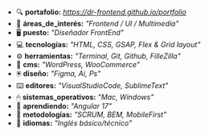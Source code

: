 - 🔍 **portafolio:** _https://dr-frontend.github.io/portfolio_
- 🤩 **áreas_de_interés:** _"Frontend / UI / Multimedia"_
- 🖥 **puesto:** _"Diseñador FrontEnd"_
- 💻 **tecnologías:** _"HTML, CSS, GSAP, Flex & Grid layout"_
- ⚙️ **herramientas:** _"Terminal, Git, Github, FilleZilla"_
- 📐 **cms:** _"WordPress, WooCommerce"_
- 🖲 **diseño:** _"Figma, Ai, Ps"_
- ⌨️ **editores:** _"VisualStudioCode, SublimeText"_
- 🖱 **sistemas_operativos:** _"Mac, Windows"_
- 🧩 **aprendiendo:** _"Angular 17"_
- 🧠 **metodologías:** _"SCRUM, BEM, MobileFirst"_
- 💬 **idiomas:** _"Inglés básico/técnico"_
